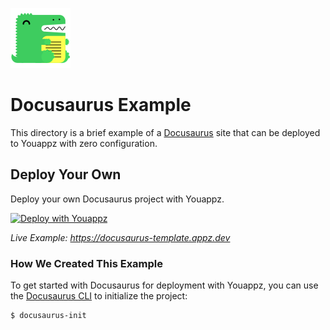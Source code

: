 ![Docusaurus Logo](https://github.com/youappz/youappz/blob/master/packages/frameworks/logos/docusaurus.svg)

# Docusaurus Example

This directory is a brief example of a [Docusaurus](https://docusaurus.io/) site that can be deployed to Youappz with zero configuration.

## Deploy Your Own

Deploy your own Docusaurus project with Youappz.

[![Deploy with Youappz](https://youappz.com/button)](https://youappz.com/new/clone?url=https://get.youappz.com/examples/docusaurus.tar.gz)

_Live Example: https://docusaurus-template.appz.dev_

### How We Created This Example

To get started with Docusaurus for deployment with Youappz, you can use the [Docusaurus CLI](https://docusaurus.io/docs/en/installation) to initialize the project:

```shell
$ docusaurus-init
```
